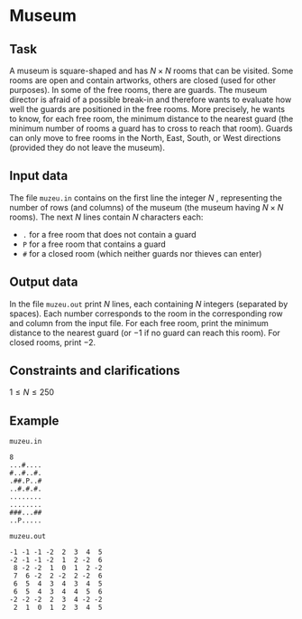 # Museum

## Task

A museum is square-shaped and has $N \times N$ rooms that can be visited. Some rooms are open and contain artworks, others are closed (used for other purposes). In some of the free rooms, there are guards. The museum director is afraid of a possible break-in and therefore wants to evaluate how well the guards are positioned in the free rooms. More precisely, he wants to know, for each free room, the minimum distance to the nearest guard (the minimum number of rooms a guard has to cross to reach that room). Guards can only move to free rooms in the North, East, South, or West directions (provided they do not leave the museum).

## Input data

The file `muzeu.in` contains on the first line the integer $N$ , representing the number of rows (and columns) of the museum (the museum having $N \times N$ rooms). The next $N$ lines contain $N$ characters each:
- `.` for a free room that does not contain a guard
- `P` for a free room that contains a guard
- `#` for a closed room (which neither guards nor thieves can enter)

## Output data

In the file `muzeu.out` print $N$ lines, each containing $N$ integers (separated by spaces). Each number corresponds to the room in the corresponding row and column from the input file. For each free room, print the minimum distance to the nearest guard (or $-1$ if no guard can reach this room). For closed rooms, print $-2$.

## Constraints and clarifications

$1 \leq N \leq 250$

## Example

`muzeu.in`
```
8
...#....
#..#..#.
.##.P..#
..#.#.#.
........
........
###...##
..P.....
```

`muzeu.out`
```
-1 -1 -1 -2  2  3  4  5
-2 -1 -1 -2  1  2 -2  6
 8 -2 -2  1  0  1  2 -2
 7  6 -2  2 -2  2 -2  6
 6  5  4  3  4  3  4  5
 6  5  4  3  4  4  5  6
-2 -2 -2  2  3  4 -2 -2
 2  1  0  1  2  3  4  5
```